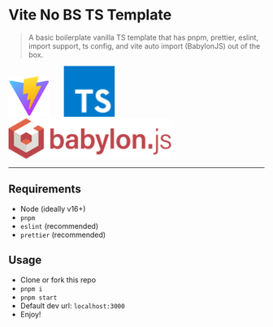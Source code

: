 # Vite No BS TS Template

> A basic boilerplate vanilla TS template that has pnpm, prettier, eslint, import support, ts config, and vite auto import (BabylonJS) out of the box.

<div>
 <img src="./src/assets/images/vite-logo.png" alt="Vite" height="80" style="margin-right: 24px"/>
 <img src="./src/assets/images/typescript.svg" alt="Typescript" height="100" style="margin-right: 24px"/>
 <img src="./src/assets/images/babylonjs-logo.png" alt="BabylonJS" height="80" style="margin-right: 24px"/>
</div>

---

## Requirements

- Node (ideally v16+)
- `pnpm`
- `eslint` (recommended)
- `prettier` (recommended)

## Usage

- Clone or fork this repo
- `pnpm i`
- `pnpm start`
- Default dev url: `localhost:3000`
- Enjoy!
